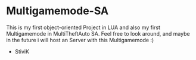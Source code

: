 Multigamemode-SA
================

This is my first object-oriented Project in LUA and also my first Multigamemode in MultiTheftAuto SA.
Feel free to look around, and maybe in the future i will host an Server with this Multigamemode :) 

- StiviK
